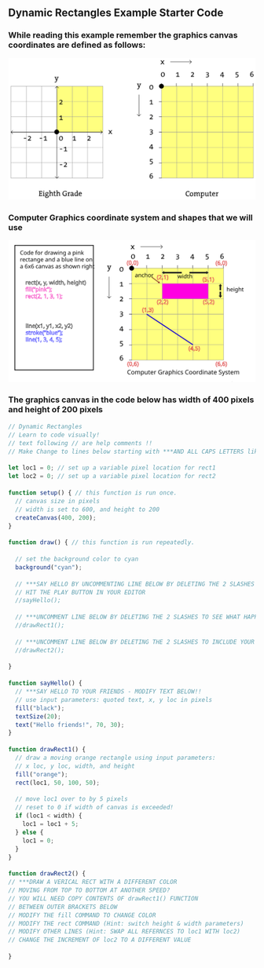 ## Dynamic Rectangles Example Starter Code
### While reading this example remember the graphics canvas coordinates are defined as follows:

![alt text](canvas_coords.svg)

### Computer Graphics coordinate system and shapes that we will use

<img src="graphics_coords.svg" alt="Graphics Coordinate System" width="800"/>

### The graphics canvas in the code below has width of 400 pixels and height of 200 pixels

```javascript
// Dynamic Rectangles
// Learn to code visually!
// text following // are help comments !!
// Make Change to lines below starting with ***AND ALL CAPS LETTERS like this

let loc1 = 0; // set up a variable pixel location for rect1
let loc2 = 0; // set up a variable pixel location for rect2

function setup() { // this function is run once.   
  // canvas size in pixels
  // width is set to 600, and height to 200
  createCanvas(400, 200);
}

function draw() { // this function is run repeatedly.  

  // set the background color to cyan
  background("cyan");
  
  // ***SAY HELLO BY UNCOMMENTING LINE BELOW BY DELETING THE 2 SLASHES
  // HIT THE PLAY BUTTON IN YOUR EDITOR
  //sayHello();

  // ***UNCOMMENT LINE BELOW BY DELETING THE 2 SLASHES TO SEE WHAT HAPPENS!
  //drawRect1();
  
  // ***UNCOMMENT LINE BELOW BY DELETING THE 2 SLASHES TO INCLUDE YOUR MODIFIED CODE!
  //drawRect2();
  
}

function sayHello() {
  // ***SAY HELLO TO YOUR FRIENDS - MODIFY TEXT BELOW!! 
  // use input parameters: quoted text, x, y loc in pixels
  fill("black");
  textSize(20);
  text("Hello friends!", 70, 30);  
}

function drawRect1() {
  // draw a moving orange rectangle using input parameters:
  // x loc, y loc, width, and height 
  fill("orange");
  rect(loc1, 50, 100, 50);

  // move loc1 over to by 5 pixels
  // reset to 0 if width of canvas is exceeded!
  if (loc1 < width) {
    loc1 = loc1 + 5;
  } else {
    loc1 = 0;
  }  
}

function drawRect2() {
// ***DRAW A VERICAL RECT WITH A DIFFERENT COLOR
// MOVING FROM TOP TO BOTTOM AT ANOTHER SPEED?
// YOU WILL NEED COPY CONTENTS OF drawRect1() FUNCTION 
// BETWEEN OUTER BRACKETS BELOW
// MODIFY THE fill COMMAND TO CHANGE COLOR
// MODIFY THE rect COMMAND (Hint: switch height & width parameters)
// MODIFY OTHER LINES (Hint: SWAP ALL REFERNCES TO loc1 WITH loc2)
// CHANGE THE INCREMENT OF loc2 TO A DIFFERENT VALUE 

}
```